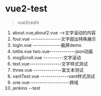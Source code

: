 # vue2-test

> vue2ceshi

1. about.vue,about2.vue -->文字滚动的内容
2. four.vue ---------------文字超出特殊展示
3. login.vue --------------截屏demo
4. lottie.vue two.vue-------------json动画
5. msgScroll.vue ----------文字滚动
6. text.vue----------------文字样式测试
7. three.vue --------------富文本测试
8. vantText.vue --------------vant样式测试
9. one.vue--------------------跨域
10. jenkins --test
